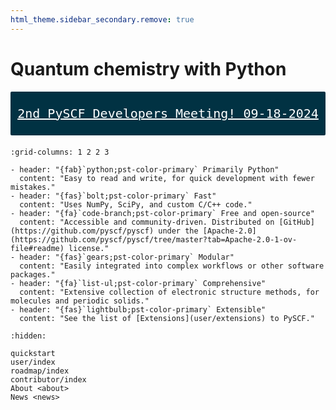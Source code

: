 ```yaml
---
html_theme.sidebar_secondary.remove: true
---
```


# Quantum chemistry with Python 

<div style="background-color: #013243; padding: 5px; border-radius: 2px; font-family: monospace; font-size: 20px; color: white; display: flex; justify-content: center; align-items: center; height: 60px; text-align: center; margin-bottom: 20px;">

  <p style="margin: 0;">
    <a href="news.html" style="color: white;">2nd PySCF Developers Meeting! 09-18-2024</a>
  </p>

</div>

```{gallery-grid}
:grid-columns: 1 2 2 3

- header: "{fab}`python;pst-color-primary` Primarily Python"
  content: "Easy to read and write, for quick development with fewer mistakes."
- header: "{fas}`bolt;pst-color-primary` Fast"
  content: "Uses NumPy, SciPy, and custom C/C++ code."
- header: "{fa}`code-branch;pst-color-primary` Free and open-source"
  content: "Accessible and community-driven. Distributed on [GitHub](https://github.com/pyscf/pyscf) under the [Apache-2.0](https://github.com/pyscf/pyscf/tree/master?tab=Apache-2.0-1-ov-file#readme) license."
- header: "{fas}`gears;pst-color-primary` Modular"
  content: "Easily integrated into complex workflows or other software packages."
- header: "{fa}`list-ul;pst-color-primary` Comprehensive"
  content: "Extensive collection of electronic structure methods, for molecules and periodic solids."
- header: "{fas}`lightbulb;pst-color-primary` Extensible"
  content: "See the list of [Extensions](user/extensions) to PySCF."
```

<!--- 
The Python-based Simulations of Chemistry Framework (PySCF) is an open-source
collection of electronic structure modules powered by Python. The package
provides a simple, lightweight, and efficient platform for quantum chemistry
calculations and methodology development.
PySCF can be used to simulate the properties of molecules, crystals, and
custom Hamiltonians using mean-field and post-mean-field methods.
To ensure ease of extensibility, almost all of the features in PySCF are
implemented in Python, while computationally critical parts are
implemented and optimized in C. Using this combined Python/C
implementation, the package is as efficient as the best existing C or Fortran
based quantum chemistry programs.
In addition to its core libraries, PySCF supports a rich
ecosystem of :ref:`installing_extproj`.
--->


```{toctree}
:hidden:

quickstart
user/index
roadmap/index
contributor/index
About <about>
News <news>
```
